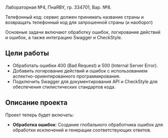 Лабораторная №4, ПнаЯВУ, гр. 334701, Вар. №8.

Телефонный код: сервис должен принимать название страны
и возвращать телефонный код для запрошенной страны (и наоборот)

Основные задачи включают обработку ошибок, логирование действий и ошибок, а также интеграцию Swagger и CheckStyle.

## Цели работы

- Обработать ошибки 400 (Bad Request) и 500 (Internal Server Error).
- Добавить логирование действий и ошибок с использованием аспектно-ориентированного программирования.
- Подключить Swagger для документирования API и CheckStyle для обеспечения стилистических стандартов кода.

## Описание проекта

Проект теперь будет включать:

- **Обработка ошибок**: Создание глобального обработчика ошибок для обработки исключений и генерации соответствующих ответов.
